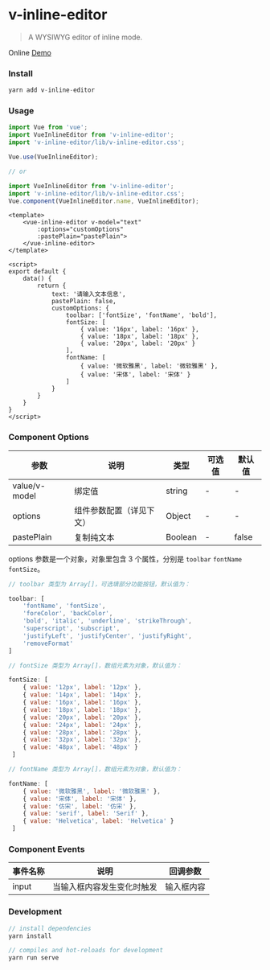 # v-inline-editor

> A WYSIWYG editor of inline mode. 

Online [Demo](https://xushaocong.github.io/v-inline-editor/)

### Install

```js
yarn add v-inline-editor
```

### Usage
```js
import Vue from 'vue';
import VueInlineEditor from 'v-inline-editor';
import 'v-inline-editor/lib/v-inline-editor.css';

Vue.use(VueInlineEditor);

// or

import VueInlineEditor from 'v-inline-editor';
import 'v-inline-editor/lib/v-inline-editor.css';
Vue.component(VueInlineEditor.name, VueInlineEditor);
```
```vue
<template>
    <vue-inline-editor v-model="text"
        :options="customOptions"
        :pastePlain="pastePlain">
    </vue-inline-editor>
</template>

<script>
export default {
    data() {
        return {
            text: '请输入文本信息',
            pastePlain: false,
            customOptions: {
                toolbar: ['fontSize', 'fontName', 'bold'],
                fontSize: [
                    { value: '16px', label: '16px' },
                    { value: '18px', label: '18px' },
                    { value: '20px', label: '20px' }
                ],
                fontName: [
                    { value: '微软雅黑', label: '微软雅黑' },
                    { value: '宋体', label: '宋体' }
                ]
            }
        }
    }
}
</script>
```

### Component Options

参数 | 说明 | 类型 | 可选值 | 默认值
---  | ---  |  --- |   ---  |  ---
value/v-model | 绑定值 | string | - | -
options | 组件参数配置（详见下文） | Object | - | -
pastePlain | 复制纯文本 | Boolean | - | false

options 参数是一个对象，对象里包含 3 个属性，分别是 `toolbar` `fontName` `fontSize`。

```js
// toolbar 类型为 Array[]，可选填部分功能按钮，默认值为：

toolbar: [
    'fontName', 'fontSize',
    'foreColor', 'backColor',
    'bold', 'italic', 'underline', 'strikeThrough',
    'superscript', 'subscript',
    'justifyLeft', 'justifyCenter', 'justifyRight',
    'removeFormat'
]

// fontSize 类型为 Array[]，数组元素为对象，默认值为：

fontSize: [
    { value: '12px', label: '12px' },
    { value: '14px', label: '14px' },
    { value: '16px', label: '16px' },
    { value: '18px', label: '18px' },
    { value: '20px', label: '20px' },
    { value: '24px', label: '24px' },
    { value: '28px', label: '28px' },
    { value: '32px', label: '32px' },
    { value: '48px', label: '48px' }
 ]

// fontName 类型为 Array[]，数组元素为对象，默认值为：

fontName: [
    { value: '微软雅黑', label: '微软雅黑' },
    { value: '宋体', label: '宋体' },
    { value: '仿宋', label: '仿宋' },
    { value: 'serif', label: 'Serif' },
    { value: 'Helvetica', label: 'Helvetica' }
 ]
```

### Component Events
事件名称 | 说明 | 回调参数 
---  | ---  |  --- 
input | 当输入框内容发生变化时触发 | 输入框内容

### Development
```js
// install dependencies
yarn install

// compiles and hot-reloads for development
yarn run serve
```
